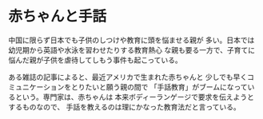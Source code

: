 # 赤ちゃんと手話

中国に限らず日本でも子供のしつけや教育に頭を悩ませる親が
多い。日本では幼児期から英語や水泳を習わせたりする教育熱心
な親も要る一方で、子育てに悩んだ親が子供を虐待してしもう事件も起こっている。

ある雑誌の記事によると、最近アメリカで生まれた赤ちゃんと
少しでも早くコミュニケーションをとりたいと願う親の間で
「手話教育」がブームになっているという。専門家は、赤ちゃんは
本来ボディーランゲージで要求を伝えようとするものなので、
手話を教えるのは理にかなった教育法だと言っている。